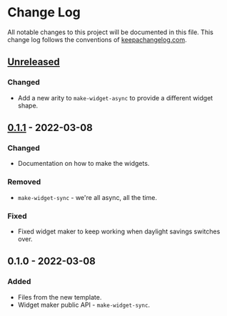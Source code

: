 # Change Log
All notable changes to this project will be documented in this file. This change log follows the conventions of [keepachangelog.com](http://keepachangelog.com/).

## [Unreleased]
### Changed
- Add a new arity to `make-widget-async` to provide a different widget shape.

## [0.1.1] - 2022-03-08
### Changed
- Documentation on how to make the widgets.

### Removed
- `make-widget-sync` - we're all async, all the time.

### Fixed
- Fixed widget maker to keep working when daylight savings switches over.

## 0.1.0 - 2022-03-08
### Added
- Files from the new template.
- Widget maker public API - `make-widget-sync`.

[Unreleased]: https://sourcehost.site/your-name/sbank/compare/0.1.1...HEAD
[0.1.1]: https://sourcehost.site/your-name/sbank/compare/0.1.0...0.1.1

